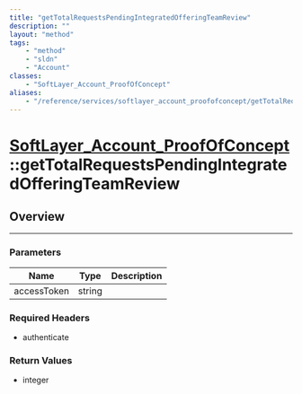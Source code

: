 ```yaml
---
title: "getTotalRequestsPendingIntegratedOfferingTeamReview"
description: ""
layout: "method"
tags:
    - "method"
    - "sldn"
    - "Account"
classes:
    - "SoftLayer_Account_ProofOfConcept"
aliases:
    - "/reference/services/softlayer_account_proofofconcept/getTotalRequestsPendingIntegratedOfferingTeamReview"
---
```

# [SoftLayer_Account_ProofOfConcept](/reference/services/SoftLayer_Account_ProofOfConcept)::getTotalRequestsPendingIntegratedOfferingTeamReview





## Overview 


-----

### Parameters 
|Name | Type | Description |
| --- | --- | --- |
|accessToken| string| |


### Required Headers
* authenticate


### Return Values
* integer




